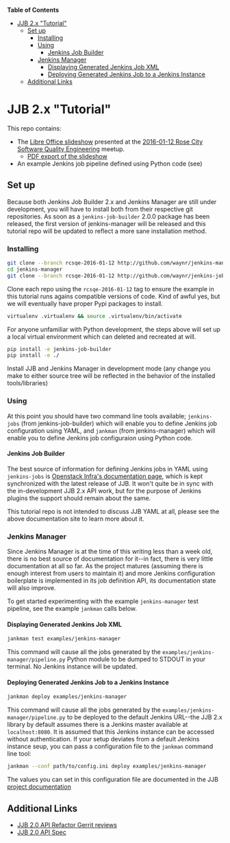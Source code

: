 <!-- markdown-toc start - Don't edit this section. Run M-x markdown-toc-generate-toc again -->
**Table of Contents**

- [JJB 2.x "Tutorial"](#jjb-2x-tutorial)
    - [Set up](#set-up)
        - [Installing](#installing)
        - [Using](#using)
            - [Jenkins Job Builder](#jenkins-job-builder)
        - [Jenkins Manager](#jenkins-manager)
            - [Displaying Generated Jenkins Job XML](#displaying-generated-jenkins-job-xml)
            - [Deploying Generated Jenkins Job to a Jenkins Instance](#deploying-generated-jenkins-job-to-a-jenkins-instance)
    - [Additional Links](#additional-links)

<!-- markdown-toc end -->

# JJB 2.x "Tutorial"

This repo contains:

* The [Libre Office slideshow][ls-rcsqe-2016-01-12] presented at the
[2016-01-12 Rose City Software Quality Engineering][rcsqe-2016-01-12] meetup.
    * [PDF export of the slideshow][pdf-rcsqe-2016-01-12]
* An example Jenkins job pipeline defined using Python code (see)

## Set up

Because both Jenkins Job Builder 2.x and Jenkins Manager are still under
development, you will have to install both from their respective git
repositories. As soon as a `jenkins-job-builder` 2.0.0 package has been
released, the first version of jenkins-manager will be released and this
tutorial repo will be updated to reflect a more sane installation method.

### Installing

```bash
git clone --branch rcsqe-2016-01-12 http://github.com/waynr/jenkins-manager
cd jenkins-manager
git clone --branch rcsqe-2016-01-12 http://github.com/waynr/jenkins-job-builder
```
Clone each repo using the `rcsqe-2016-01-12` tag to ensure the example in this
tutorial runs agains compatible versions of code. Kind of awful yes, but we will
eventually have proper Pypi packages to install.


```bash
virtualenv .virtualenv && source .virtualenv/bin/activate
```
For anyone unfamiliar with Python development, the steps above will set up a
local virtual environment which can deleted and recreated at will.

```bash
pip install -e jenkins-job-builder
pip install -e ./
```
Install JJB and Jenkins Manager in development mode (any change you make to
either source tree will be reflected in the behavior of the installed
tools/libraries)

### Using

At this point you should have two command line tools available; `jenkins-jobs`
(from jenkins-job-builder) which will enable you to define Jenkins job
configuration using YAML, and `jankman` (from jenkins-manager) which will enable
you to define Jenkins job configuraion using Python code.

#### Jenkins Job Builder

The best source of information for defining Jenkins jobs in YAML using
`jenkins-jobs` is
[Openstack Infra's documentation page](http://docs.openstack.org/infra/jenkins-job-builder/),
which is kept synchronized with the latest release of JJB. It won't quite be in
sync with the in-development JJB 2.x API work, but for the purpose of Jenkins
plugins the support should remain about the same.

This tutorial repo is not intended to discuss JJB YAML at all, please see the
above documentation site to learn more about it.

### Jenkins Manager

Since Jenkins Manager is at the time of this writing less than a week old,
there is no best source of documentation for it--in fact, there is very little
documentation at all so far. As the project matures (assuming there is enough
interest from users to maintain it) and more Jenkins configuration boilerplate
is implemented in its job definition API, its documentation state will also
improve.

To get started experimenting with the example `jenkins-manager` test pipeline,
see the example `jankman` calls below.

#### Displaying Generated Jenkins Job XML

```bash
jankman test examples/jenkins-manager
```

This command will cause all the jobs generated by the
`examples/jenkins-manager/pipeline.py` Python module to be dumped to STDOUT in
your terminal. No Jenkins instance will be updated.

#### Deploying Generated Jenkins Job to a Jenkins Instance

```bash
jankman deploy examples/jenkins-manager
```

This command will cause all the jobs generated by the
`examples/jenkins-manager/pipeline.py` to be deployed to the default Jenkins
URL--the JJB 2.x library by default assumes there is a Jenkins master available
at `localhost:8080`. It is assumed that this Jenkins instance can be accessed
without authentication. If your setup deviates from a default Jenkins instance
seup, you can pass a configuration file to the `jankman` command line tool:

```bash
jankman --conf path/to/config.ini deploy examples/jenkins-manager
```

The values you can set in this configuration file are documented in the JJB
[project documentation](http://docs.openstack.org/infra/jenkins-job-builder/execution.html)


## Additional Links

* [JJB 2.0 API Refactor Gerrit reviews](https://review.openstack.org/#/q/topic:jjb-2.0.0-api)
* [JJB 2.0 API Spec](http://specs.openstack.org/openstack-infra/infra-specs/specs/jenkins-job-builder_2.0.0-api-changes.html#gerrit-topic)


[rcsqe-2016-01-12]: http://www.meetup.com/Rose-City-Software-Quality-Engineers/events/227299686/
[ls-rcsqe-2016-01-12]: presentation/version-control-jenkins-jobs-with-jjb.fodp
[pdf-rcsqe-2016-01-12]: http://waynr.github.io/jjb-2.x-tutorial/pdfs/version-control-jenkins-jobs-with-jjb.pdf
